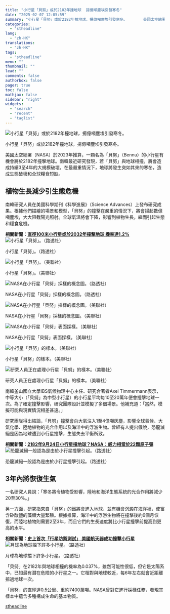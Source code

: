 ```yaml
---
title: "小行星「貝努」或於2182年撞地球  揚億噸塵埃引發寒冬"
date: "2025-02-07 12:05:59"
summary: "小行星「貝努」或於2182年撞地球，揚億噸塵埃引發寒冬。       美國太空總署（NASA..."
categories:
  - "stheadline"
lang:
  - "zh-HK"
translations:
  - "zh-HK"
tags:
  - "stheadline"
menu: ""
thumbnail: ""
lead: ""
comments: false
authorbox: false
pager: true
toc: false
mathjax: false
sidebar: "right"
widgets:
  - "search"
  - "recent"
  - "taglist"
---
```


![小行星「貝努」或於2182年撞地球，揚億噸塵埃引發寒冬。](https://image.stheadline.com/f/680p0/0x0/100/none/d3fd45a21fa37bc975c69bf4611337b4/stheadline/inewsmedia/20250207/_2025020711512634229.jpg)

小行星「貝努」或於2182年撞地球，揚億噸塵埃引發寒冬。




美國太空總署（NASA）於2023年推算，一顆名為「貝努」（Bennu）的小行星有機會將於2182年撞擊地球。南韓最近研究發現，若「貝努」與地球相撞，將會造成持續3至4年的大規模破壞，在最嚴重情況下，地球將發生突如其來的寒冬，造成生態破壞和全球糧食短缺。

植物生長減少引生態危機
-----------

南韓研究人員在美國科學期刊《科學進展》（Science Advances）上發布研究成果。根據他們描繪的場景和模型，「貝努」的撞擊在嚴重的情況下，將會揚起數億噸塵埃，大大阻截陽光照射。全球氣溫將會下降，影響到植物生長，繼而引起生態和糧食危機。

**相關新聞：[直徑100米小行星或於2032年撞擊地球 機率達1.2%](https://www.stheadline.com/realtime-world/3424858/%E7%9B%B4%E5%BE%91100%E7%B1%B3%E5%B0%8F%E8%A1%8C%E6%98%9F%E6%88%96%E6%96%BC2032%E5%B9%B4%E6%92%9E%E6%93%8A%E5%9C%B0%E7%90%83-%E6%A9%9F%E7%8E%87%E9%81%9412)**
 ![小行星「貝努」。（路透社）](https://image.hkhl.hk/f/1024p0/0x0/100/none/1808f79d0ea3605eb4c642d84144a9ae/2025-02/07022025_020_Reuter.JPG)


小行星「貝努」。（路透社）



 ![小行星「貝努」。（美聯社）](https://image.hkhl.hk/f/1024p0/0x0/100/none/538648f72a3204c23f2be6d14c61b2ac/2025-02/07022025_024_AP.jpg)


小行星「貝努」。（美聯社）



 ![NASA在小行星「貝努」採樣的概念圖。（路透社）](https://image.hkhl.hk/f/1024p0/0x0/100/none/7bf93244ebafcdec2c2d62b2af9615ea/2025-02/07022025_023_AP.JPG)


NASA在小行星「貝努」採樣的概念圖。（路透社）



 ![NASA在小行星「貝努」採樣的概念圖。（美聯社）](https://image.hkhl.hk/f/1024p0/0x0/100/none/463f129412d9a78634f27226c3fb8079/2025-02/07022025_026_AP.jpg)


NASA在小行星「貝努」採樣的概念圖。（美聯社）



 ![NASA在小行星「貝努」表面採樣。（美聯社）](https://image.hkhl.hk/f/1024p0/0x0/100/none/d1fe8281d3c5883b1573f9c8777ea487/2025-02/07022025_025_AP.jpg)


NASA在小行星「貝努」表面採樣。（美聯社）



 ![小行星「貝努」的樣本。（美聯社）](https://image.hkhl.hk/f/1024p0/0x0/100/none/b327474a7cc72a79d53a343c115ea967/2025-02/07022025_021_AP.jpg)


小行星「貝努」的樣本。（美聯社）



 ![研究人員正在處理小行星「貝努」的樣本。（美聯社）](https://image.hkhl.hk/f/1024p0/0x0/100/none/4f0dcdabfc48d2469b9d85f8ebbf6d51/2025-02/07022025_022_Reuter.jpg)


研究人員正在處理小行星「貝努」的樣本。（美聯社）




南韓釜山國立大學IBS氣候物理中心主任、研究合著者Axel Timmermann表示，中等大小（「貝努」為中型小行星）的小行星平均每10至20萬年便會撞擊地球一次。為了確定撞擊影響，研究團隊設計並模擬了多個場景。他補充道：「當然，模擬可能與現實情況相差甚遠。」

研究團隊得出結論，「貝努」撞擊會向大氣注入1至4億噸灰塵，影響全球氣候、大氣化學、陸地植物的光合作用以及海洋中的浮游生物。曾經有人提出假說，恐龍滅絕是因為地球遭到小行星撞擊，生態失去平衡所致。

**相關新聞：[2182年9月24日小行星撞地球？NASA：威力相當於22顆原子彈](https://www.stheadline.com/realtime-world/3274012/2182%E5%B9%B49%E6%9C%8824%E6%97%A5%E5%B0%8F%E8%A1%8C%E6%98%9F%E6%92%9E%E5%9C%B0%E7%90%83NASA%E5%A8%81%E5%8A%9B%E7%9B%B8%E7%95%B6%E6%96%BC22%E9%A1%86%E5%8E%9F%E5%AD%90%E5%BD%88)**
 ![恐龍滅絕一般認為是由於小行星撞擊引起。（路透社）](https://image.hkhl.hk/f/1024p0/0x0/100/none/5498abcc73fef8eccf657ca0cfd91390/2025-02/07022025_027_Reuter.png)


恐龍滅絕一般認為是由於小行星撞擊引起。（路透社）




**3年內將恢復生氣**
------------

一名研究人員說：「寒冬將令植物受影響，陸地和海洋生態系統的光合作用將減少20至30%。」

另一方面，研究指來自「貝努」的鐵將會進入地球，並有機會沉澱在海洋裡，使富含矽酸鹽的藻類大量繁殖。根據推算，海洋中的浮游生物將在撞擊後約6個月恢復，而陸地植物則需要2至3年，而且它們的生長速度將比小行星撞擊前提高到更高的水平。

**相關新聞：[史上首次「行星防禦測試」 美國航天器成功撞擊小行星](https://www.stheadline.com/realtime-world/3147562/%E5%8F%B2%E4%B8%8A%E9%A6%96%E6%AC%A1%E8%A1%8C%E6%98%9F%E9%98%B2%E7%A6%A6%E6%B8%AC%E8%A9%A6-%E7%BE%8E%E5%9C%8B%E8%88%AA%E5%A4%A9%E5%99%A8%E6%88%90%E5%8A%9F%E6%92%9E%E6%93%8A%E5%B0%8F%E8%A1%8C%E6%98%9F)**
 ![月球為地球擋下許多小行星。（路透社）](https://image.hkhl.hk/f/1024p0/0x0/100/none/9890b43d4131503cfe488dc9785867a2/2025-02/07022025_028_Reuter.png)


月球為地球擋下許多小行星。（路透社）




「貝努」在2182年與地球相撞的機率為0.037%，雖然可能性很低，但它是太陽系中，已知最有潛在危險的小行星之一。它相對與地球較近，每6年左右就會近距離掠過地球一次。

「貝努」的直徑達0.5公里、重約7400萬噸。NASA曾對它進行採樣任務，發現其樣本中蘊含多種構成生命的基本物質。

[stheadline](https://std.stheadline.com/realtime/article/2051344/即時-國際-小行星-貝努-或於2182年撞地球-揚億噸塵埃引發寒冬)
